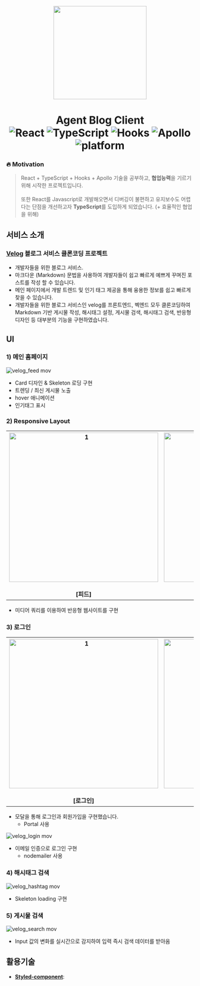 <p align="center" >
<a href="https://agent-blog.herokuapp.com/" align="center"> <img src="https://user-images.githubusercontent.com/13609011/84003962-c3ecde80-a9a5-11ea-8722-8a7e9d99681f.png" width="250" height="250" align="center"/></a>
</p>
<h1 align="center">
  Agent Blog Client </br>  <img alt="React" src="https://img.shields.io/badge/React-16.9.34-red.svg"> <img alt="TypeScript" src="https://img.shields.io/badge/TypeScript-3.7.5-blue.svg"> <img alt="Hooks" src="https://img.shields.io/badge/Hooks-0.5.0-blueviolet.svg"> <img alt="Apollo" src="https://img.shields.io/badge/React_Apollo-3.1.5-green.svg"> <img alt="platform" src="https://img.shields.io/badge/platform-Web-orange.svg">
</h1>

### 🔥 Motivation

> React + TypeScript + Hooks + Apollo 기술을 공부하고, **협업능력**을 기르기 위해 시작한 프로젝트입니다. <br /> <br /> 또한 React를 Javascript로 개발해오면서 디버깅이 불편하고 유지보수도 어렵다는 단점을 개선하고자 **TypeScript**를 도입하게 되었습니다.  (+ 효율적인 협업을 위해)


## 서비스 소개

### [Velog](https://velog.io/) 블로그 서비스 클론코딩 프로젝트
- 개발자들을 위한 블로그 서비스.
- 마크다운 (Markdown) 문법을 사용하여 개발자들이 쉽고 빠르게 예쁘게 꾸며진 포스트를 작성 할 수 있습니다.
- 메인 페이지에서 개발 트렌드 및 인기 태그 제공을 통해 융용한 정보를 쉽고 빠르게 찾을 수 있습니다.
- 개발자들을 위한 블로그 서비스인 velog를 프론트엔드, 벡엔드 모두 클론코딩하여 Markdown 기반 게시물 작성, 해시태그 설정, 게시물 검색, 해시태그 검색, 반응형디자인 등 대부분의 기능을 구현하였습니다.


## UI

### 1) 메인 홈페이지

![velog_feed mov](https://user-images.githubusercontent.com/13609011/84225378-edc71200-ab19-11ea-9fd8-371c31a68d09.gif)

- Card 디자인 & Skeleton 로딩 구현
- 트렌딩 / 최신 게시물 노출
- hover 애니메이션
- 인기태그 표시



### 2) Responsive Layout
<table>
   <tr>
     <th align="center">
       <img width="400" alt="1" src="https://user-images.githubusercontent.com/13609011/84225388-f586b680-ab19-11ea-812c-4adea276119b.gif"/>
       <br><br>[피드]
     </th>
     <th align="center">
       <img width="400" alt="2" src="https://user-images.githubusercontent.com/13609011/84225392-f7e91080-ab19-11ea-884a-ec2b1ec6920a.gif"/>
       <br><br>[검색] 
    </th>
  </tr>
</table>

- 미디어 쿼리를 이용하여 반응형 웹사이트를 구현



### 3) 로그인

<table>
   <tr>
     <th align="center">
       <img width="400" alt="1" src="https://user-images.githubusercontent.com/13609011/84225386-f3bcf300-ab19-11ea-96e1-073c342a652d.gif"/>
       <br><br>[로그인]
     </th>
     <th align="center">
       <img width="400" alt="2" src="https://user-images.githubusercontent.com/13609011/84225370-ebfd4e80-ab19-11ea-84d7-0becdc0e8765.gif"/>
       <br><br>[회원가입] 
    </th>
  </tr>
</table>

- 모달을 통해 로그인과 회원가입을 구현했습니다.
    - Portal 사용

![velog_login mov](https://user-images.githubusercontent.com/13609011/84225384-f1f32f80-ab19-11ea-8172-9adfed4cab7d.gif)

- 이메일 인증으로 로그인 구현
    - nodemailer 사용



### 4) 해시태그 검색

![velog_hashtag mov](https://user-images.githubusercontent.com/13609011/84225382-f0296c00-ab19-11ea-9582-e3b538e6a086.gif)

- Skeleton loading 구현



### 5) 게시물 검색

![velog_search mov](https://user-images.githubusercontent.com/13609011/84225393-f91a3d80-ab19-11ea-9db4-99c66a9edec0.gif)

- Input 값의 변화를 실시간으로 감지하여 입력 즉시 검색 데이터를 받아옴



## 활용기술
- **[Styled-component]()**: 
